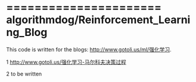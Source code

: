 ======================
algorithmdog/Reinforcement_Learning_Blog
======================

This code is written for the blogs: http://www.gotoli.us/ml/强化学习. 

  1  http://www.gotoli.us/强化学习-马尔科夫决策过程

  2  to be written

